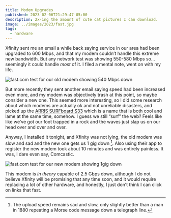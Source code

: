 ```yaml
---
title: Modem Upgrades
published: 2023-02-06T21:29:47-05:00
description: 2x-ing the amount of cute cat pictures I can download.
image: ../images/2023/fast.jpg
tags:
  - hardware
---
```

Xfinity sent me an email a while back saying service in our area had been upgraded to 600 Mbps, and that my modem couldn’t handle this extreme new bandwidth. But any network test was showing 550-580 Mbps so… seemingly it could handle _most_ of it. I filed a mental note, went on with my life.

![fast.com test for our old modem showing 540 Mbps down](https://coffee-cake.nyc3.digitaloceanspaces.com/../images/2023/modem-old.png)

But more recently they sent another email saying speed had been increased even more, and my modem was objectively trash at this point, so maybe consider a new one. This seemed more interesting, so I did some research about which modems are actually ok and not unreliable disasters, and picked up the [ARRIS SURFboard S33](https://www.surfboard.com/products/cable-modems/s33/) which is a name that is both cool and lame at the same time, somehow. I guess we still “surf” the web? Feels like like we’ve got our foot trapped in a rock and the waves just slap us on our head over and over and over.

Anyway, I installed it tonight, and Xfinity was not lying, the old modem was slow and sad and the new one gets us 1 gig down [^1]. Also using their app to register the new modem took about 10 minutes and was entirely painless. It was, I dare even say, Comcastic.

![fast.com test for our new modem showing 1gig down](https://coffee-cake.nyc3.digitaloceanspaces.com/../images/2023/modem-new.png)

This modem is _in theory_ capable of 2.5 Gbps down, although I do not believe Xfinity will be promising that any time soon, and it would require replacing a lot of other hardware, and honestly, I just don’t think I can click on links that fast.

[^1]: The upload speed remains sad and slow, only slightly better than a man in 1880 repeating a Morse code message down a telegraph line.